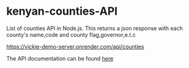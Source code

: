 # kenyan-counties-API
List of counties API in Node.js. This returns a json response with each county's name,code and county flag,governor,e.t.c

https://vickie-demo-server.onrender.com/api/counties

The API documentation can be found [here](https://app.theneo.io/self--xrdng7ow/kenyan%20counties%20api/kenyan-counties-api)

